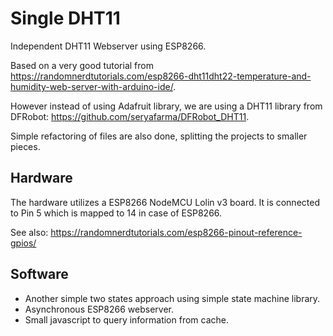 # Single DHT11
Independent DHT11 Webserver using ESP8266. 

Based on a very good tutorial from https://randomnerdtutorials.com/esp8266-dht11dht22-temperature-and-humidity-web-server-with-arduino-ide/. 

However instead of using Adafruit library, we are using a DHT11 library from DFRobot: https://github.com/seryafarma/DFRobot_DHT11.

Simple refactoring of files are also done, splitting the projects to smaller pieces.

## Hardware
The hardware utilizes a ESP8266 NodeMCU Lolin v3 board. It is connected to Pin 5 which is mapped to 14 in case of ESP8266.

See also: https://randomnerdtutorials.com/esp8266-pinout-reference-gpios/

## Software
* Another simple two states approach using simple state machine library.
* Asynchronous ESP8266 webserver.
* Small javascript to query information from cache.
